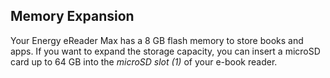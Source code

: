 ## Memory Expansion

Your Energy eReader Max has a 8 GB flash memory to store books and apps. If you want to expand the storage capacity, you can insert a microSD card up to 64 GB into the *microSD slot (1)* of your e-book reader.
